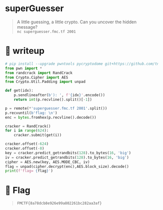 # superGuesser

> A little guessing, a little crypto. Can you uncover the hidden message?  
> ```nc superguesser.fmc.tf 2001```

# 📝 writeup

```python
# pip install --upgrade pwntools pycryptodome git+https://github.com/tna0y/Python-random-module-cracker@master
from pwn import *
from randcrack import RandCrack
from Crypto.Cipher import AES
from Crypto.Util.Padding import unpad

def get(idx):
    p.sendlineafter(b'): ', f'{idx}'.encode())
    return int(p.recvline().split()[-1])

p = remote(*'superguesser.fmc.tf 2001'.split())
p.recvuntil(b'flag: \n')
enc = bytes.fromhex(p.recvline().decode())

cracker = RandCrack()
for i in range(624):
    cracker.submit(get(i))

cracker.offset(-624)
cracker.offset(-8)
key = cracker.predict_getrandbits(128).to_bytes(16, 'big')
iv = cracker.predict_getrandbits(128).to_bytes(16, 'big')
cipher = AES.new(key, AES.MODE_CBC, iv)
flag = unpad(cipher.decrypt(enc),AES.block_size).decode()
print(f'flag= {flag}')
```


# 🚩 Flag
> `FMCTF{8a78dcb8e926e99a802261bc282aa3af}`
